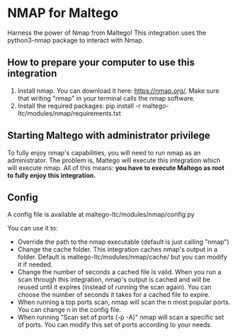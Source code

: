 # NMAP for Maltego

Harness the power of Nmap from Maltego! This integration uses the python3-nmap package to interact with Nmap.

## How to prepare your computer to use this integration
1. Install nmap. You can download it here: https://nmap.org/. Make sure that writing "nmap" in your terminal calls the nmap software. 
2. Install the required packages: pip install -r maltego-ltc/modules/nmap/requirements.txt

## Starting Maltego with administrator privilege
To fully enjoy nmap's capabilities, you will need to run nmap as an administrator. The problem is, Maltego will execute this integration which will execute nmap. All of this means: **you have to execute Maltego as root to fully enjoy this integration.**

## Config
A config file is available at maltego-ltc/modules/nmap/config.py

You can use it to:
- Override the path to the nmap executable (default is just calling "nmap")
- Change the cache folder. This integration caches nmap's output in a folder. Default is maltego-ltc/modules/nmap/cache/ but you can modify it if needed.
- Change the number of seconds a cached file is valid. When you run a scan through this integration, nmap's output is cached and will be reused until it expires (instead of running the scan again). You can choose the number of seconds it takes for a cached file to expire.
- When running a top ports scan, nmap will scan the n most popular ports. You can change n in the config file.
- When running "Scan set of ports (-p -A)" nmap will scan a specific set of ports. You can modify this set of ports according to your needs.
